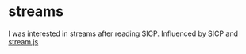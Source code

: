 streams
=======

I was interested in streams after reading SICP. Influenced by SICP and [stream.js](https://github.com/dionyziz/stream.js)
